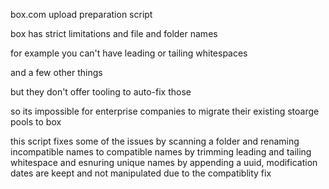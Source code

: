 box.com upload preparation script

box has strict limitations and file and folder names

for example you can't have leading or tailing whitespaces

and a few other things

but they don't offer tooling to auto-fix those

so its impossible for enterprise companies to migrate their existing stoarge pools to box

this script fixes some of the issues by scanning a folder and renaming incompatible names to compatible names by
trimming leading and tailing whitespace and esnuring unique names by appending a uuid, modification dates are keept and
not manipulated due to the compatiblity fix